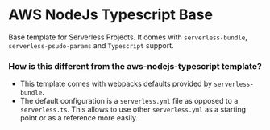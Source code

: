 # AWS NodeJs Typescript Base

Base template for Serverless Projects. It comes with `serverless-bundle`, `serverless-psudo-params` and `Typescript` support.

### How is this different from the aws-nodejs-typescript template?

- This template comes with webpacks defaults provided by `serverless-bundle`.
- The default configuration is a `serverless.yml` file as opposed to a `serverless.ts`. This allows to use other `serverless.yml` as a starting point or as a reference more easily.
